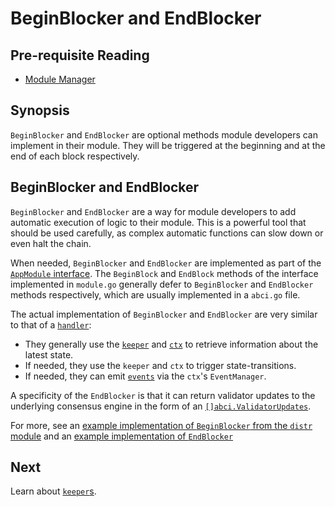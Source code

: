 # BeginBlocker and EndBlocker

## Pre-requisite Reading

- [Module Manager](./module-manager.md)

## Synopsis

`BeginBlocker` and `EndBlocker` are optional methods module developers can implement in their module. They will be triggered at the beginning and at the end of each block respectively. 

## BeginBlocker and EndBlocker

`BeginBlocker` and `EndBlocker` are a way for module developers to add automatic execution of logic to their module. This is a powerful tool that should be used carefully, as complex automatic functions can slow down or even halt the chain. 

When needed, `BeginBlocker` and `EndBlocker` are implemented as part of the [`AppModule` interface](./module-manager.md#appmodule). The `BeginBlock` and `EndBlock` methods of the interface implemented in `module.go` generally defer to `BeginBlocker` and `EndBlocker` methods respectively, which are usually implemented in a `abci.go` file. 

The actual implementation of `BeginBlocker` and `EndBlocker` are very similar to that of a [`handler`](./handler.md):

- They generally use the [`keeper`](./keeper.md) and [`ctx`](../core/context.md) to retrieve information about the latest state. 
- If needed, they use the `keeper` and `ctx` to trigger state-transitions. 
- If needed, they can emit [`events`](../core/events.md) via the `ctx`'s `EventManager`. 

A specificity of the `EndBlocker` is that it can return validator updates to the underlying consensus engine in the form of an [`[]abci.ValidatorUpdates`](https://tendermint.com/docs/app-dev/abci-spec.html#validatorupdate). 

For more, see an [example implementation of `BeginBlocker` from the `distr` module](https://github.com/cosmos/cosmos-sdk/blob/master/x/distribution/abci.go) and an [example implementation of `EndBlocker`]( https://github.com/cosmos/cosmos-sdk/blob/master/x/staking/handler.go#L44)

## Next

Learn about [`keeper`s](./keeper.md).
